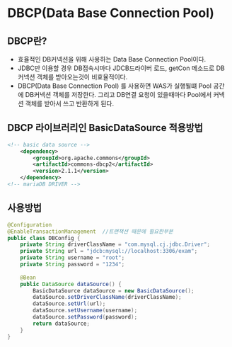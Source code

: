 # DBCP(Data Base Connection Pool)

##  DBCP란?

- 효율적인 DB커넥션을 위해 사용하는 Data Base Connection Pool이다.
- JDBC만 이용할 경우 DB접속시마다 JDCB드라이버 로드, getCon 메소드로 DB커넥션 객체를 받아오는것이 비효율적이다.
- DBCP(Data Base Connection Pool) 를 사용하면 WAS가 실행될떄 Pool 공간에 DB커넥션 객체를 저장한다. 그리고 DB연결 요청이 있을때마다 Pool에서 커넥션 객체를 받아서 쓰고 반환하게 된다.



## DBCP 라이브러리인 BasicDataSource 적용방법

```xml
<!-- basic data source -->
	<dependency>
		<groupId>org.apache.commons</groupId>
		<artifactId>commons-dbcp2</artifactId>
		<version>2.1.1</version>
	</dependency>
<!-- mariaDB DRIVER -->
```



## 사용방법

```java
@Configuration
@EnableTransactionManagement  //트랜잭션 때문에 필요한부분
public class DBConfig {
	private String driverClassName = "com.mysql.cj.jdbc.Driver";
	private String url = "jdcb:mysql://localhost:3306/exam";
	private String username = "root";
	private String password = "1234";
	
	@Bean
	public DataSource dataSource() {
		BasicDataSource dataSource = new BasicDataSource();
		dataSource.setDriverClassName(driverClassName);
		dataSource.setUrl(url);
		dataSource.setUsername(username);
		dataSource.setPassword(password);
		return dataSource;	
	}
}
```

